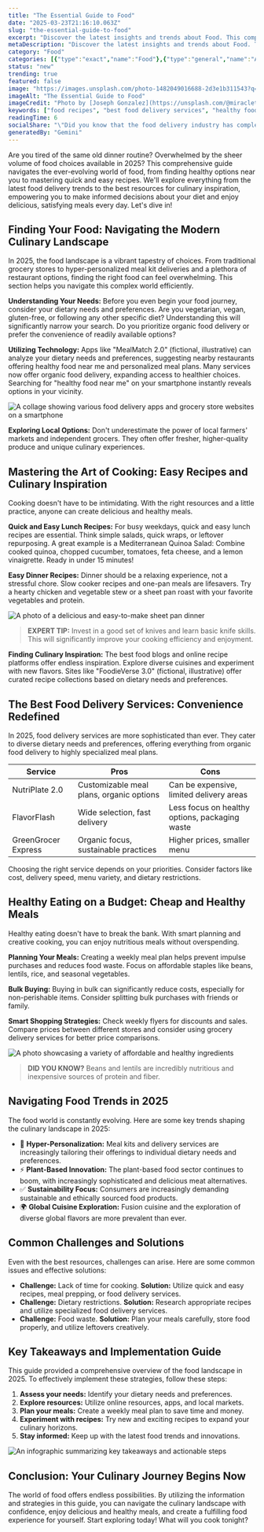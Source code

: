 ```yaml
---
title: "The Essential Guide to Food"
date: "2025-03-23T21:16:10.063Z"
slug: "the-essential-guide-to-food"
excerpt: "Discover the latest insights and trends about Food. This comprehensive guide covers everything you need to know about Food in 2025."
metaDescription: "Discover the latest insights and trends about Food. This comprehensive guide covers everything you need to know about Food in 2025."
category: "Food"
categories: [{"type":"exact","name":"Food"},{"type":"general","name":"Agriculture"},{"type":"medium","name":"Crop Science"},{"type":"specific","name":"Hydroponics"},{"type":"niche","name":"Vertical Farming"}]
status: "new"
trending: true
featured: false
image: "https://images.unsplash.com/photo-1482049016688-2d3e1b311543?q=85&w=1200&fit=max&fm=webp&auto=compress"
imageAlt: "The Essential Guide to Food"
imageCredit: "Photo by [Joseph Gonzalez](https://unsplash.com/@miracletwentyone) on Unsplash"
keywords: ["food recipes", "best food delivery services", "healthy food near me", "easy dinner recipes", "what to cook tonight", "cheap and healthy meals", "organic food delivery", "restaurant food near me", "best food blogs", "quick and easy lunch recipes"]
readingTime: 6
socialShare: "\"Did you know that the food delivery industry has completely revolutionized how we eat in 2025?  From hyper-personalized meal plans to sustainable options, the choices are endless!\""
generatedBy: "Gemini"
---
```




Are you tired of the same old dinner routine?  Overwhelmed by the sheer volume of food choices available in 2025? This comprehensive guide navigates the ever-evolving world of food, from finding healthy options near you to mastering quick and easy recipes. We'll explore everything from the latest food delivery trends to the best resources for culinary inspiration, empowering you to make informed decisions about your diet and enjoy delicious, satisfying meals every day.  Let's dive in!

## Finding Your Food: Navigating the Modern Culinary Landscape

In 2025, the food landscape is a vibrant tapestry of choices.  From traditional grocery stores to hyper-personalized meal kit deliveries and a plethora of restaurant options, finding the right food can feel overwhelming.  This section helps you navigate this complex world efficiently.

**Understanding Your Needs:** Before you even begin your food journey, consider your dietary needs and preferences. Are you vegetarian, vegan, gluten-free, or following any other specific diet? Understanding this will significantly narrow your search.  Do you prioritize organic food delivery or prefer the convenience of readily available options?

**Utilizing Technology:**  Apps like "MealMatch 2.0" (fictional, illustrative) can analyze your dietary needs and preferences, suggesting nearby restaurants offering healthy food near me and personalized meal plans. Many services now offer organic food delivery, expanding access to healthier choices.  Searching for "healthy food near me" on your smartphone instantly reveals options in your vicinity.

![A collage showing various food delivery apps and grocery store websites on a smartphone](https://images.unsplash.com/photo-1482049016688-2d3e1b311543?q=85&w=1200&fit=max&fm=webp&auto=compress)

**Exploring Local Options:** Don't underestimate the power of local farmers' markets and independent grocers. They often offer fresher, higher-quality produce and unique culinary experiences.

## Mastering the Art of Cooking: Easy Recipes and Culinary Inspiration

Cooking doesn't have to be intimidating.  With the right resources and a little practice, anyone can create delicious and healthy meals.

**Quick and Easy Lunch Recipes:** For busy weekdays, quick and easy lunch recipes are essential.  Think simple salads, quick wraps, or leftover repurposing.  A great example is a Mediterranean Quinoa Salad:  Combine cooked quinoa, chopped cucumber, tomatoes, feta cheese, and a lemon vinaigrette.  Ready in under 15 minutes!

**Easy Dinner Recipes:**  Dinner should be a relaxing experience, not a stressful chore.  Slow cooker recipes and one-pan meals are lifesavers.  Try a hearty chicken and vegetable stew or a sheet pan roast with your favorite vegetables and protein.

![A photo of a delicious and easy-to-make sheet pan dinner](https://images.unsplash.com/photo-1467003909585-2f8a72700288?q=85&w=1200&fit=max&fm=webp&auto=compress)

> **EXPERT TIP:**  Invest in a good set of knives and learn basic knife skills. This will significantly improve your cooking efficiency and enjoyment.

**Finding Culinary Inspiration:**  The best food blogs and online recipe platforms offer endless inspiration. Explore diverse cuisines and experiment with new flavors.  Sites like "FoodieVerse 3.0" (fictional, illustrative) offer curated recipe collections based on dietary needs and preferences.

##  The Best Food Delivery Services: Convenience Redefined

In 2025, food delivery services are more sophisticated than ever.  They cater to diverse dietary needs and preferences, offering everything from organic food delivery to highly specialized meal plans.

| Service          | Pros                                      | Cons                                           |
|-----------------|-------------------------------------------|-----------------------------------------------|
| NutriPlate 2.0   | Customizable meal plans, organic options | Can be expensive, limited delivery areas          |
| FlavorFlash     | Wide selection, fast delivery             | Less focus on healthy options, packaging waste |
| GreenGrocer Express | Organic focus, sustainable practices      | Higher prices, smaller menu                     |

Choosing the right service depends on your priorities.  Consider factors like cost, delivery speed, menu variety, and dietary restrictions.

##  Healthy Eating on a Budget: Cheap and Healthy Meals

Healthy eating doesn't have to break the bank.  With smart planning and creative cooking, you can enjoy nutritious meals without overspending.

**Planning Your Meals:**  Creating a weekly meal plan helps prevent impulse purchases and reduces food waste.  Focus on affordable staples like beans, lentils, rice, and seasonal vegetables.

**Bulk Buying:** Buying in bulk can significantly reduce costs, especially for non-perishable items.  Consider splitting bulk purchases with friends or family.

**Smart Shopping Strategies:**  Check weekly flyers for discounts and sales.  Compare prices between different stores and consider using grocery delivery services for better price comparisons.

![A photo showcasing a variety of affordable and healthy ingredients](https://images.unsplash.com/photo-1512621776951-a57141f2eefd?q=85&w=1200&fit=max&fm=webp&auto=compress)

> **DID YOU KNOW?**  Beans and lentils are incredibly nutritious and inexpensive sources of protein and fiber.

##  Navigating Food Trends in 2025

The food world is constantly evolving.  Here are some key trends shaping the culinary landscape in 2025:

* 🔑 **Hyper-Personalization:** Meal kits and delivery services are increasingly tailoring their offerings to individual dietary needs and preferences.
* ⚡ **Plant-Based Innovation:**  The plant-based food sector continues to boom, with increasingly sophisticated and delicious meat alternatives.
* ✅ **Sustainability Focus:** Consumers are increasingly demanding sustainable and ethically sourced food products.
* 🌍 **Global Cuisine Exploration:**  Fusion cuisine and the exploration of diverse global flavors are more prevalent than ever.

## Common Challenges and Solutions

Even with the best resources, challenges can arise. Here are some common issues and effective solutions:

* **Challenge:** Lack of time for cooking. **Solution:** Utilize quick and easy recipes, meal prepping, or food delivery services.
* **Challenge:**  Dietary restrictions. **Solution:** Research appropriate recipes and utilize specialized food delivery services.
* **Challenge:**  Food waste. **Solution:** Plan your meals carefully, store food properly, and utilize leftovers creatively.

## Key Takeaways and Implementation Guide

This guide provided a comprehensive overview of the food landscape in 2025. To effectively implement these strategies, follow these steps:

1. **Assess your needs:** Identify your dietary needs and preferences.
2. **Explore resources:** Utilize online resources, apps, and local markets.
3. **Plan your meals:** Create a weekly meal plan to save time and money.
4. **Experiment with recipes:** Try new and exciting recipes to expand your culinary horizons.
5. **Stay informed:** Keep up with the latest food trends and innovations.

![An infographic summarizing key takeaways and actionable steps](https://images.unsplash.com/photo-1504674900247-0877df9cc836?q=85&w=1200&fit=max&fm=webp&auto=compress)

## Conclusion: Your Culinary Journey Begins Now

The world of food offers endless possibilities.  By utilizing the information and strategies in this guide, you can navigate the culinary landscape with confidence, enjoy delicious and healthy meals, and create a fulfilling food experience for yourself.  Start exploring today!  What will you cook tonight?

